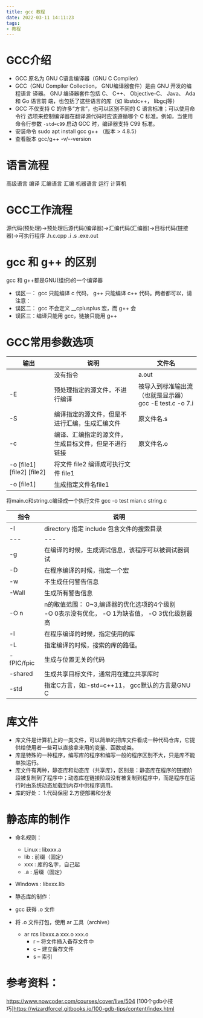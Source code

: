 ```yaml
---
title: gcc 教程
date: 2022-03-11 14:11:23
tags:
- 教程
---
```



# GCC介绍

- GCC 原名为 GNU C语言编译器（GNU C Compiler）
- GCC（GNU Compiler Collection， GNU编译器套件）是由 GNU 开发的编程语言
译器。 GNU 编译器套件包括 C、 C++、 Objective-C、 Java、 Ada 和 Go 语言前
端，也包括了这些语言的库（如 libstdc++， libgcj等）
- GCC 不仅支持 C 的许多“方言”，也可以区别不同的 C 语言标准；可以使用命令行
选项来控制编译器在翻译源代码时应该遵循哪个 C 标准。例如，当使用命令行参数
`-std=c99` 启动 GCC 时，编译器支持 C99 标准。
- 安装命令 sudo apt install gcc g++ （版本 > 4.8.5）
- 查看版本 gcc/g++ -v/--version

# 语言流程

高级语言
编译
汇编语言
汇编
机器语言
运行
计算机

# GCC工作流程

源代码(预处理)->预处理后源代码(编译器)->汇编代码(汇编器)->目标代码(链接器)->可执行程序
.h.c.cpp
.i
.s
.exe.out

# gcc 和 g++ 的区别
gcc 和 g++都是GNU(组织)的一个编译器
- 误区一： gcc 只能编译 c 代码， g++ 只能编译 c++ 代码。两者都可以，请注意：
- 误区二： gcc 不会定义 __cplusplus 宏，而 g++ 会
- 误区三：编译只能用 gcc，链接只能用 g++


# GCC常用参数选项

|输出| 说明|文件名|
|---|---|---|
||没有指令|a.out|
|-E |预处理指定的源文件，不进行编译|被导入到标准输出流（也就是显示器）</br>gcc -E test.c -o 7.i|
|-S |编译指定的源文件，但是不进行汇编，生成汇编文件|原文件名.s|
|-c |编译、汇编指定的源文件，生成目标文件，但是不进行链接|原文件名.o|
|-o [file1] [file2] [file2] | 将文件 file2 编译成可执行文件 file1|
|-o [file1] |生成指定文件名file1|

将main.c和string.c编译成一个执行文件
gcc -o test mian.c string.c

|指令| 说明|
|---|---|
|-I |directory 指定 include 包含文件的搜索目录|
|---|---|
|-g |在编译的时候，生成调试信息，该程序可以被调试器调试|
|-D |在程序编译的时候，指定一个宏|
|-w |不生成任何警告信息|
|-Wall| 生成所有警告信息|
|-O n|n的取值范围： 0~3,编译器的优化选项的4个级别</br> -O 0表示没有优化， -O 1为缺省值， -O 3优化级别最高|
|-l |在程序编译的时候，指定使用的库|
|-L |指定编译的时候，搜索的库的路径。|
|-fPIC/fpic |生成与位置无关的代码|
|-shared |生成共享目标文件，通常用在建立共享库时|
|-std |指定C方言，如:-std=c++11， gcc默认的方言是GNU C|


# 库文件

- 库文件是计算机上的一类文件，可以简单的把库文件看成一种代码仓库，它提供给使用者一些可以直接拿来用的变量、函数或类。
- 库是特殊的一种程序，编写库的程序和编写一般的程序区别不大，只是库不能单独运行。
- 库文件有两种，静态库和动态库（共享库），区别是：静态库在程序的链接阶段被复制到了程序中；动态库在链接阶段没有被复制到程序中，而是程序在运行时由系统动态加载到内存中供程序调用。
- 库的好处： 1.代码保密 2.方便部署和分发

# 静态库的制作

- 命名规则：
    - Linux : libxxx.a
    - lib : 前缀（固定）
    - xxx : 库的名字，自己起
    - .a : 后缀（固定）
- Windows : libxxx.lib

- 静态库的制作：
- gcc 获得 .o 文件
- 将 .o 文件打包，使用 ar 工具（archive）
    - ar rcs libxxx.a xxx.o xxx.o
        - r – 将文件插入备存文件中
        - c – 建立备存文件
        - s – 索引







# 参考资料：
https://www.nowcoder.com/courses/cover/live/504
[100个gdb小技巧]https://wizardforcel.gitbooks.io/100-gdb-tips/content/index.html
